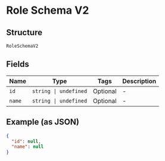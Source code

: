 
# Role Schema V2

## Structure

`RoleSchemaV2`

## Fields

| Name | Type | Tags | Description |
|  --- | --- | --- | --- |
| `id` | `string \| undefined` | Optional | - |
| `name` | `string \| undefined` | Optional | - |

## Example (as JSON)

```json
{
  "id": null,
  "name": null
}
```


